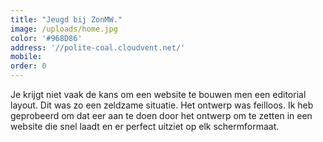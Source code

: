```yaml
---
title: "Jeugd bij ZonMW."
image: /uploads/home.jpg
color: '#968D86'
address: '//polite-coal.cloudvent.net/'
mobile:
order: 0
---
```


Je krijgt niet vaak de kans om een website te bouwen men een editorial layout. Dit was zo een zeldzame situatie. Het ontwerp was feilloos. Ik heb geprobeerd om dat eer aan te doen door het ontwerp om te zetten in een website die snel laadt en er perfect uitziet op elk schermformaat.